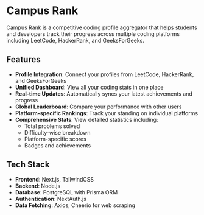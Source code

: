 # Campus Rank

Campus Rank is a competitive coding profile aggregator that helps students and developers track their progress across multiple coding platforms including LeetCode, HackerRank, and GeeksForGeeks.

## Features

- **Profile Integration**: Connect your profiles from LeetCode, HackerRank, and GeeksForGeeks
- **Unified Dashboard**: View all your coding stats in one place
- **Real-time Updates**: Automatically syncs your latest achievements and progress
- **Global Leaderboard**: Compare your performance with other users
- **Platform-specific Rankings**: Track your standing on individual platforms
- **Comprehensive Stats**: View detailed statistics including:
  - Total problems solved
  - Difficulty-wise breakdown
  - Platform-specific scores
  - Badges and achievements

## Tech Stack

- **Frontend**: Next.js, TailwindCSS
- **Backend**: Node.js
- **Database**: PostgreSQL with Prisma ORM
- **Authentication**: NextAuth.js
- **Data Fetching**: Axios, Cheerio for web scraping
